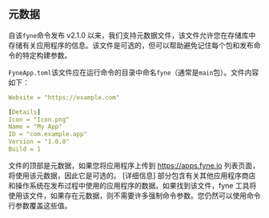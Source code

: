 ## 元数据
自该`fyne`命令发布 v2.1.0 以来，我们支持元数据文件，该文件允许您在存储库中存储有关应用程序的信息。该文件是可选的，但可以帮助避免记住每个包和发布命令的特定构建参数。

`FyneApp.toml`该文件应在运行命令的目录中命名`fyne`（通常是`main`包）。文件内容如下：
```yaml
Website = "https://example.com"

[Details]
Icon = "Icon.png"
Name = "My App"
ID = "com.example.app"
Version = "1.0.0"
Build = 1
```

文件的顶部是元数据，如果您将应用程序上传到 https://apps.fyne.io 列表页面，将使用该元数据，因此它是可选的。 [详细信息] 部分包含有关其他应用程序商店和操作系统在发布过程中使用的应用程序的数据。如果找到该文件，fyne 工具将使用该文件，如果存在元数据，则不需要许多强制命令参数。您仍然可以使用命令行参数覆盖这些值。